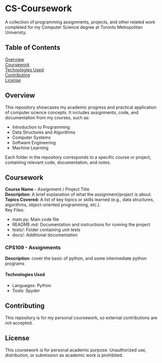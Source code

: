 # CS-Coursework
A collection of programming assignments, projects, and other related work completed for my Computer Science degree at Toronto Metropolitan Univeristy.

## Table of Contents
[Overview](#overview)\
[Coursework](#coursework)\
[Technologies Used](#technologies-used)\
[Contributing](#contributing)\
[License](#license)

## Overview
This repository showcases my academic progress and practical application of computer science concepts. It includes assignments, code, and documentation from my courses, such as:

- Introduction to Programming
- Data Structures and Algorithms
- Computer Systems
- Software Engineering
- Machine Learning

Each folder in the repository corresponds to a specific course or project, containing relevant code, documentation, and notes.

## Coursework
**Course Name** - Assignment / Project Title\
**Description:** A brief explanation of what the assignment/project is about.\
**Topics Covered:** A list of key topics or skills learned (e.g., data structures, algorithms, object-oriented programming, etc.).\
Key Files:
- main.py: Main code file
- README.md: Documentation and instructions for running the project
- tests/: Folder containing unit tests
- docs/: Additional documentation

### CPS109 - Assignments
**Description**: cover the basic of python, and some intermediate python programs
#### Technologies Used
- Languages: Python
- Tools: Spyder

## Contributing
This repository is for my personal coursework, so external contributions are not accepted. 

## License

This coursework is for personal academic purpose. Unauthorized use, distribution, or submission as academic work is prohibited. 
